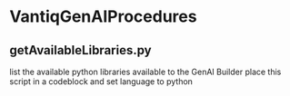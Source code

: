 # VantiqGenAIProcedures
## getAvailableLibraries.py
list the available python libraries available to the GenAI Builder
place this script in a codeblock and set language to python
